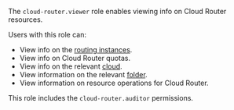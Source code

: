 The `cloud-router.viewer` role enables viewing info on Cloud Router resources.

Users with this role can:
* View info on the [routing instances](../../cloud-router/concepts/routing-instance.md).
* View info on Cloud Router quotas.
* View info on the relevant [cloud](../../resource-manager/concepts/resources-hierarchy.md#cloud).
* View information on the relevant [folder](../../resource-manager/concepts/resources-hierarchy.md#folder).
* View information on resource operations for Cloud Router.

This role includes the `cloud-router.auditor` permissions.
